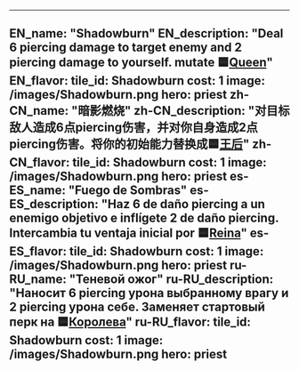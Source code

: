 ---

EN_name: "Shadowburn"
EN_description: "Deal 6 piercing damage to target enemy and 2 piercing damage to yourself. mutate 🟦<a href = '../en/unknown_type000#PerkQueen'>Queen</a>"
EN_flavor: 
tile_id: Shadowburn
cost: 1
image: /images/Shadowburn.png
hero: priest
zh-CN_name: "暗影燃烧"
zh-CN_description: "对目标敌人造成6点piercing伤害，并对你自身造成2点piercing伤害。将你的初始能力替换成🟦<a href = '../zh_cn/unknown_type000#PerkQueen'>王后</a>"
zh-CN_flavor: 
tile_id: Shadowburn
cost: 1
image: /images/Shadowburn.png
hero: priest
es-ES_name: "Fuego de Sombras"
es-ES_description: "Haz 6 de daño piercing a un enemigo objetivo e inflígete 2 de daño piercing. Intercambia tu ventaja inicial por 🟦<a href = '../es_es/unknown_type000#PerkQueen'>Reina</a>"
es-ES_flavor: 
tile_id: Shadowburn
cost: 1
image: /images/Shadowburn.png
hero: priest
ru-RU_name: "Теневой ожог"
ru-RU_description: "Наносит 6 piercing урона выбранному врагу и 2 piercing урона себе. Заменяет стартовый перк на 🟦<a href = '../ru_ru/unknown_type000#PerkQueen'>Королева</a>"
ru-RU_flavor: 
tile_id: Shadowburn
cost: 1
image: /images/Shadowburn.png
hero: priest
---